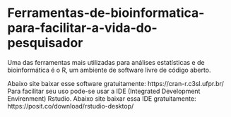 # Ferramentas-de-bioinformatica-para-facilitar-a-vida-do-pesquisador

<p> Uma das ferramentas mais utilizadas para análises estatísticas e de bioinformática é o R, um ambiente de software livre de código aberto.</p>
Abaixo site baixar esse software gratuitamente:
https://cran-r.c3sl.ufpr.br/
Para facilitar seu uso pode-se usar a IDE (Integrated Development Envirenment)  Rstudio.
Abaixo site baixar essa IDE gratuitamente:
https://posit.co/download/rstudio-desktop/

